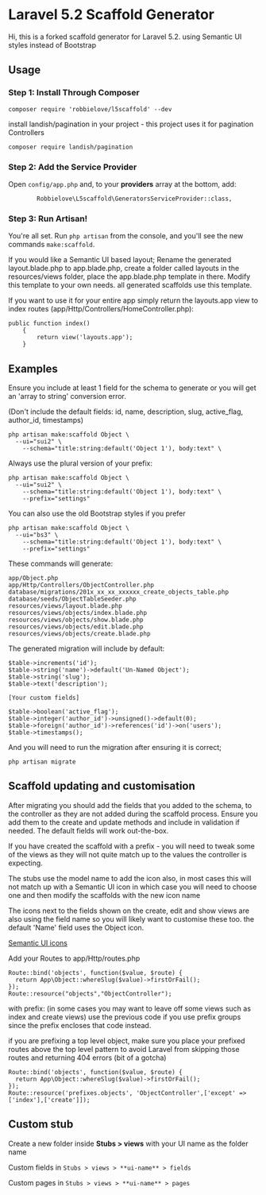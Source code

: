 # Laravel 5.2 Scaffold Generator

Hi, this is a forked scaffold generator for Laravel 5.2. using Semantic UI styles instead of Bootstrap

## Usage

### Step 1: Install Through Composer

```
composer require 'robbielove/l5scaffold' --dev
```
install landish/pagination in your project - this project uses it for pagination Controllers
```
composer require landish/pagination
```

### Step 2: Add the Service Provider

Open `config/app.php` and, to your **providers** array at the bottom, add:

```
        Robbielove\L5scaffold\GeneratorsServiceProvider::class,
```

### Step 3: Run Artisan!

You're all set. Run `php artisan` from the console, and you'll see the new commands `make:scaffold`.

If you would like a Semantic UI based layout; Rename the generated layout.blade.php to app.blade.php, create a folder called layouts in the resources/views folder, place the app.blade.php template in there. Modify this template to your own needs. all generated scaffolds use this template.

If you want to use it for your entire app simply return the layouts.app view to index routes (app/Http/Controllers/HomeController.php):
```
public function index()
    {
        return view('layouts.app');
    }
```

## Examples
Ensure you include at least 1 field for the schema to generate or you will get an 'array to string' conversion error.

(Don't include the default fields: id, name, description, slug, active_flag, author_id, timestamps)

```
php artisan make:scaffold Object \
  --ui="sui2" \
	--schema="title:string:default('Object 1'), body:text" \
```

Always use the plural version of your prefix:
```
php artisan make:scaffold Object \
  --ui="sui2" \
	--schema="title:string:default('Object 1'), body:text" \
	--prefix="settings"
```

You can also use the old Bootstrap styles if you prefer
```
php artisan make:scaffold Object \
  --ui="bs3" \
	--schema="title:string:default('Object 1'), body:text" \
	--prefix="settings"
```

These commands will generate:
```
app/Object.php
app/Http/Controllers/ObjectController.php
database/migrations/201x_xx_xx_xxxxxx_create_objects_table.php
database/seeds/ObjectTableSeeder.php
resources/views/layout.blade.php
resources/views/objects/index.blade.php
resources/views/objects/show.blade.php
resources/views/objects/edit.blade.php
resources/views/objects/create.blade.php
```
The generated migration will include by default:

```
$table->increments('id');
$table->string('name')->default('Un-Named Object');
$table->string('slug');
$table->text('description');

[Your custom fields]

$table->boolean('active_flag');
$table->integer('author_id')->unsigned()->default(0);
$table->foreign('author_id')->references('id')->on('users');
$table->timestamps();
```

And you will need to run the migration after ensuring it is correct;

```
php artisan migrate
```

## Scaffold updating and customisation


After migrating you should add the fields that you added to the schema, to the controller as they are not added during the scaffold process. Ensure you add them to the create and update methods and include in validation if needed. The default fields will work out-the-box.

If you have created the scaffold with a prefix - you will need to tweak some of the views as they will not quite match up to the values the controller is expecting.

The stubs use the model name to add the icon also, in most cases this will not match up with a Semantic UI icon in which case you will need to choose one and then modify the scaffolds with the new icon name

The icons next to the fields shown on the create, edit and show views are also using the field name so you will likely want to customise these too. the default 'Name' field uses the Object icon.

[Semantic UI icons](http://semantic-ui.com/elements/icon.html)

Add your Routes to app/Http/routes.php

```
Route::bind('objects', function($value, $route) {
  return App\Object::whereSlug($value)->firstOrFail();
});
Route::resource("objects","ObjectController");
```
with prefix: (in some cases you may want to leave off some views such as index and create views)
use the previous code if you use prefix groups since the prefix encloses that code instead.

if you are prefixing a top level object, make sure you place your prefixed routes above the top level pattern to avoid Laravel from skipping those routes and returning 404 errors (bit of a gotcha)
```
Route::bind('objects', function($value, $route) {
  return App\Object::whereSlug($value)->firstOrFail();
});
Route::resource('prefixes.objects', 'ObjectController',['except' => ['index'],['create']]);
```

## Custom stub
Create a new folder inside **Stubs > views** with your UI name as the folder name

Custom fields in `Stubs > views > **ui-name** > fields`

Custom pages in `Stubs > views > **ui-name** > pages`
